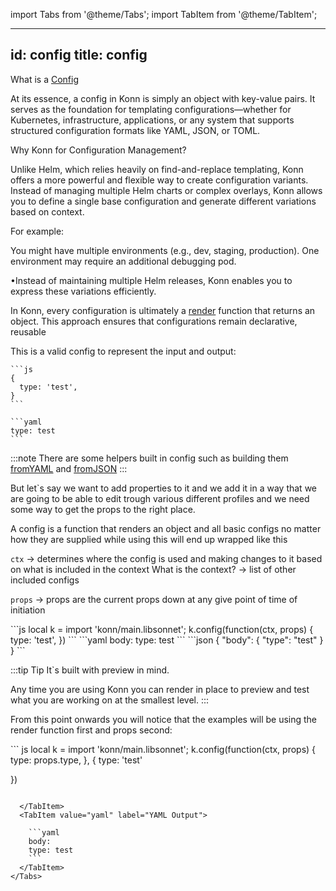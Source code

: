import Tabs from '@theme/Tabs';
import TabItem from '@theme/TabItem';

---
id: config
title: config
---
What is a [Config](api/config/api-config-new)

At its essence, a config in Konn is simply an object with key-value pairs. It serves as the foundation for templating configurations—whether for Kubernetes, infrastructure, applications, or any system that supports structured configuration formats like YAML, JSON, or TOML.

Why Konn for Configuration Management?

Unlike Helm, which relies heavily on find-and-replace templating, Konn offers a more powerful and flexible way to create configuration variants. Instead of managing multiple Helm charts or complex overlays, Konn allows you to define a single base configuration and generate different variations based on context.

For example:

You might have multiple environments (e.g., dev, staging, production).
One environment may require an additional debugging pod.

•Instead of maintaining multiple Helm releases, Konn enables you to express these variations efficiently.

In Konn, every configuration is ultimately a [render](api/config/api-config-render) function that returns an object. This approach ensures that configurations remain declarative, reusable



This is a valid config to represent the input and output:


<Tabs>
  <TabItem value="jsonnet" label="Jsonnet" default>

    ```js
    {
      type: 'test',
    }
    ```

  </TabItem>
  <TabItem value="yaml" label="YAML Output">

    ```yaml
    type: test
    ```

  </TabItem>
</Tabs>

:::note
There are some helpers built in config such as building them [fromYAML](/api/config/api-config-fromYaml) and [fromJSON](/api/config/api-config-fromJson)
:::

But let`s say we want to add properties to it and we add it in a way that we are going to be able to edit trough various different profiles and we need some way to get the props to the right place.

A config is a function that renders an object and all basic configs no matter how they are supplied while using this will end up wrapped like this

`ctx` -> determines where the config is used and making changes to it based on what is included in the context
What is the context? -> list of other included configs


`props` -> props are the current props down at any give point of time of initiation

<Tabs>
  <TabItem value="jsonnet" label="Jsonnet" default>
    ```js
    local k = import 'konn/main.libsonnet';
    k.config(function(ctx, props)
    {
        type: 'test',
    })
    ``` 
  </TabItem>
  <TabItem value="yaml" label="YAML Output">
    ```yaml
    body:
    type: test
    ```
  </TabItem>
  <TabItem value="json" label="JSON">
    ```json
    {
      "body": {
        "type": "test"
      }
    }
    ```
  </TabItem>
</Tabs>


:::tip Tip
It`s built with preview in mind. 

Any time you are using Konn you can render in place to preview and test what you are working on at the smallest level.
:::


From this point onwards you will notice that the examples will be using the render function first and props second:

<Tabs>
  <TabItem value="jsonnet" label="Jsonnet" default>
``` js
local k = import 'konn/main.libsonnet';
k.config(function(ctx, props)
{
    type: props.type,
}, {
    type: 'test'

})
```

  </TabItem>
  <TabItem value="yaml" label="YAML Output">

    ```yaml
    body:
    type: test
    ```
  </TabItem>
</Tabs>


